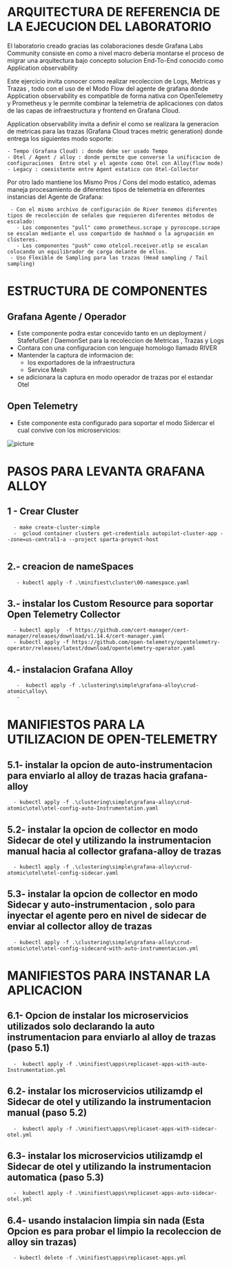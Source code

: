 
# ARQUITECTURA DE REFERENCIA DE LA EJECUCION DEL LABORATORIO 

El laboratorio creado gracias las colaboraciones desde Grafana Labs Community consiste en como a nivel macro deberia montarse el proceso de migrar una arquitectura bajo concepto solucion End-To-End conocido como Application observability  

Este ejercicio  invita conocer como realizar recoleccion de Logs, Metricas y Trazas , todo con el uso de el Modo Flow del agente de grafana donde   Application observability  es compatible de forma nativa con OpenTelemetry y Prometheus y le permite combinar la telemetría de aplicaciones con datos de las capas de infraestructura y frontend en Grafana Cloud.

Application observability   invita a definir el como se realizara la generacion de metricas para las trazas (Grafana Cloud traces metric generation) donde entrega los siguientes modo soporte:
 
 ````
 - Tempo (Grafana Cloud) : donde debe ser usado Tempo 
 - Otel / Agent / alloy : donde permite que converse la unificacion de configuraciones  Entre otel y el agente como Otel con Alloy(flow mode) 
 - Legacy : coexistente entre Agent estatico con Otel-Collector
````  

Por otro lado  mantiene los Mismo Pros / Cons del modo estatico, ademas maneja procesamiento de diferentes tipos de telemetría en diferentes instancias del Agente de Grafana:

````
 - Con el mismo archivo de configuración de River tenemos diferentes tipos de recolección de señales que requieren diferentes métodos de escalado:
   - Los componentes "pull" como prometheus.scrape y pyroscope.scrape se escalan mediante el uso compartido de hashmod o la agrupación en clústeres.
   - Los componentes "push" como otelcol.receiver.otlp se escalan colocando un equilibrador de carga delante de ellos.
 - Uso Flexible de Sampling para las trazas (Head sampling / Tail sampling)
````


# ESTRUCTURA DE COMPONENTES 

## Grafana Agente / Operador 
 - Este componente podra estar concevido tanto en un deployment / StafefulSet / DaemonSet para la recoleccion de Metricas , Trazas y Logs
 - Contara con una configuracion con lenguaje homologo llamado RIVER 
 - Mantender la captura de informacion de:
   - los exportadores de la infraestructura
   - Service Mesh
 - se adicionara la captura en modo operador de trazas por el estandar Otel
  
 ## Open Telemetry

 - Este componente esta configurado para soportar el modo Sidercar el cual convive con los microservicios:





![picture](Grafana_Agent_Flow_Mode.png)




# PASOS PARA LEVANTA GRAFANA ALLOY

## 1 - Crear Cluster
````
  - make create-cluster-simple 
  -  gcloud container clusters get-credentials autopilot-cluster-app --zone=us-central1-a --project sparta-proyect-host 
 
```` 

## 2.- creacion de nameSpaces
````
   - kubectl apply -f .\minifiest\cluster\00-namespace.yaml
````

## 3.- instalar los Custom Resource para soportar Open Telemetry Collector

````
  - kubectl apply  -f https://github.com/cert-manager/cert-manager/releases/download/v1.14.4/cert-manager.yaml
  - kubectl apply -f https://github.com/open-telemetry/opentelemetry-operator/releases/latest/download/opentelemetry-operator.yaml
````

## 4.- instalacion Grafana Alloy

````
   -  kubectl apply -f .\clustering\simple\grafana-alloy\crud-atomic\alloy\
   -  
````

# MANIFIESTOS PARA LA UTILIZACION DE OPEN-TELEMETRY

## 5.1- instalar la opcion de auto-instrumentacion para enviarlo al alloy de trazas hacia grafana-alloy

````
  - kubectl apply -f .\clustering\simple\grafana-alloy\crud-atomic\otel\otel-config-auto-Instrumentation.yaml
````

## 5.2- instalar la opcion de collector en modo Sidecar de otel y utilizando la instrumentacion manual hacia al collector grafana-alloy de trazas

````
  - kubectl apply -f .\clustering\simple\grafana-alloy\crud-atomic\otel\otel-config-sidecar.yaml
````

## 5.3- instalar la opcion de collector en modo Sidecar y auto-instrumentacion , solo para inyectar el agente pero en nivel de sidecar de enviar al collector alloy de trazas 

````
  - kubectl apply -f .\clustering\simple\grafana-alloy\crud-atomic\otel\otel-config-sidecard-with-auto-instrumentacion.yml
````

# MANIFIESTOS PARA INSTANAR LA APLICACION

## 6.1- Opcion de instalar los microservicios utilizados solo declarando la auto instrumentacion para enviarlo al alloy de trazas (paso 5.1)
````
  -  kubectl apply -f .\minifiest\apps\replicaset-apps-with-auto-Instrumentation.yml 

````
## 6.2- instalar los microservicios utilizamdp el Sidecar de otel y utilizando la instrumentacion manual (paso 5.2)
````
  -  kubectl apply -f .\minifiest\apps\replicaset-apps-with-sidecar-otel.yml 

````
## 6.3- instalar los microservicios utilizamdp el Sidecar de otel y utilizando la instrumentacion automatica (paso 5.3)
````
  -  kubectl apply -f .\minifiest\apps\replicaset-apps-auto-sidecar-otel.yml 

````
## 6.4- usando instalacion limpia sin nada  (Esta Opcion es para probar el limpio la recoleccion de alloy sin trazas) 
````
  - kubectl delete -f .\minifiest\apps\replicaset-apps.yml 

```` 
 